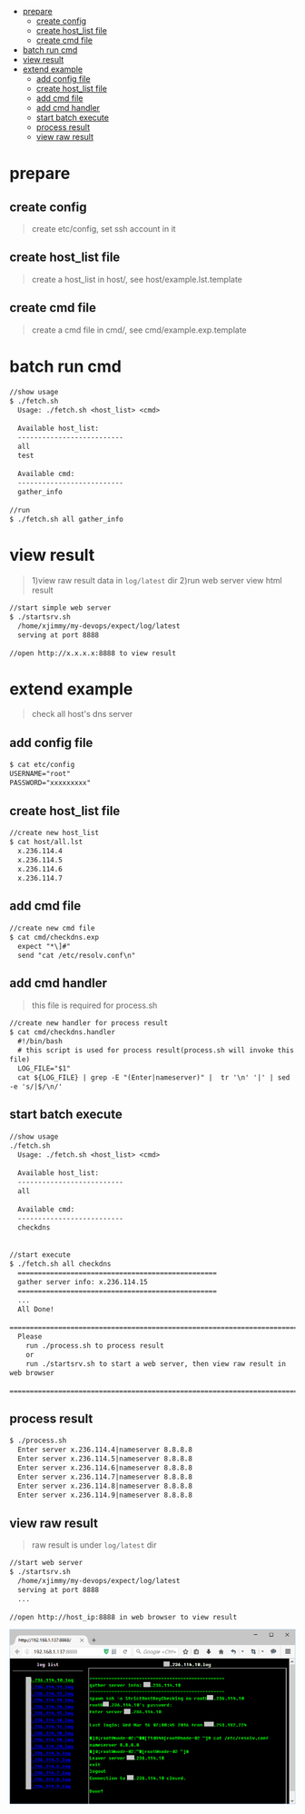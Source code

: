 <!-- TOC depthFrom:1 depthTo:6 withLinks:1 updateOnSave:1 orderedList:0 -->

- [prepare](#prepare)
	- [create config](#create-config)
	- [create host_list file](#create-hostlist-file)
	- [create cmd file](#create-cmd-file)
- [batch run cmd](#batch-run-cmd)
- [view result](#view-result)
- [extend example](#extend-example)
	- [add config file](#add-config-file)
	- [create host_list file](#create-hostlist-file)
	- [add cmd file](#add-cmd-file)
	- [add cmd handler](#add-cmd-handler)
	- [start batch execute](#start-batch-execute)
	- [process result](#process-result)
	- [view raw result](#view-raw-result)

<!-- /TOC -->

# prepare

## create config

> create etc/config, set ssh account in it

## create host_list file

> create a host_list in host/, see host/example.lst.template

## create cmd file

> create a cmd file in cmd/, see cmd/example.exp.template

# batch run cmd
```
//show usage
$ ./fetch.sh
  Usage: ./fetch.sh <host_list> <cmd>

  Available host_list:
  --------------------------
  all
  test

  Available cmd:
  --------------------------
  gather_info

//run
$ ./fetch.sh all gather_info
```

# view result

> 1)view raw result data in `log/latest` dir
> 2)run web server view html result

```
//start simple web server
$ ./startsrv.sh
  /home/xjimmy/my-devops/expect/log/latest
  serving at port 8888

//open http://x.x.x.x:8888 to view result
```

# extend example
> check all host's dns server

## add config file
```
$ cat etc/config
USERNAME="root"
PASSWORD="xxxxxxxxx"
```

## create host_list file
```
//create new host_list
$ cat host/all.lst
  x.236.114.4
  x.236.114.5
  x.236.114.6
  x.236.114.7
```

## add cmd file
```
//create new cmd file
$ cat cmd/checkdns.exp
  expect "*\]#"
  send "cat /etc/resolv.conf\n"
```

## add cmd handler

> this file is required for process.sh

```
//create new handler for process result
$ cat cmd/checkdns.handler
  #!/bin/bash
  # this script is used for process result(process.sh will invoke this file)
  LOG_FILE="$1"
  cat ${LOG_FILE} | grep -E "(Enter|nameserver)" |  tr '\n' '|' | sed -e 's/|$/\n/'
```

## start batch execute
```
//show usage
./fetch.sh
  Usage: ./fetch.sh <host_list> <cmd>

  Available host_list:
  --------------------------
  all

  Available cmd:
  --------------------------
  checkdns


//start execute
$ ./fetch.sh all checkdns
  =================================================
  gather server info: x.236.114.15
  =================================================
  ...
  All Done!
  ================================================================================
  Please
    run ./process.sh to process result
    or
    run ./startsrv.sh to start a web server, then view raw result in web browser
  ================================================================================
```

## process result
```
$ ./process.sh
  Enter server x.236.114.4|nameserver 8.8.8.8
  Enter server x.236.114.5|nameserver 8.8.8.8
  Enter server x.236.114.6|nameserver 8.8.8.8
  Enter server x.236.114.7|nameserver 8.8.8.8
  Enter server x.236.114.8|nameserver 8.8.8.8
  Enter server x.236.114.9|nameserver 8.8.8.8
```

## view raw result

> raw result is under `log/latest` dir

```
//start web server
$ ./startsrv.sh
  /home/xjimmy/my-devops/expect/log/latest
  serving at port 8888
  ...

//open http://host_ip:8888 in web browser to view result
```
![](assets/webgui.png)
